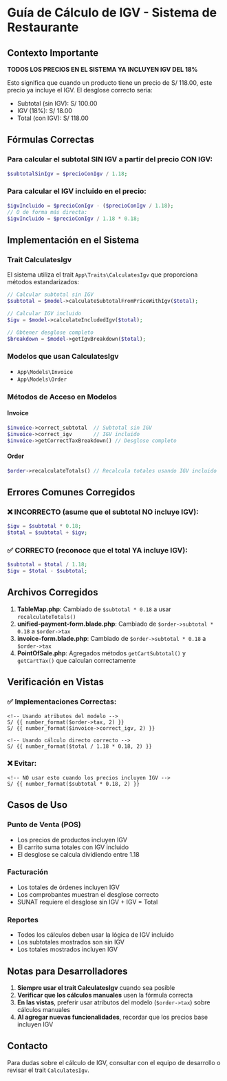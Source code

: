 # Guía de Cálculo de IGV - Sistema de Restaurante

## Contexto Importante

**TODOS LOS PRECIOS EN EL SISTEMA YA INCLUYEN IGV DEL 18%**

Esto significa que cuando un producto tiene un precio de S/ 118.00, este precio ya incluye el IGV. El desglose correcto sería:
- Subtotal (sin IGV): S/ 100.00
- IGV (18%): S/ 18.00
- Total (con IGV): S/ 118.00

## Fórmulas Correctas

### Para calcular el subtotal SIN IGV a partir del precio CON IGV:
```php
$subtotalSinIgv = $precioConIgv / 1.18;
```

### Para calcular el IGV incluido en el precio:
```php
$igvIncluido = $precioConIgv - ($precioConIgv / 1.18);
// O de forma más directa:
$igvIncluido = $precioConIgv / 1.18 * 0.18;
```

## Implementación en el Sistema

### Trait CalculatesIgv

El sistema utiliza el trait `App\Traits\CalculatesIgv` que proporciona métodos estandarizados:

```php
// Calcular subtotal sin IGV
$subtotal = $model->calculateSubtotalFromPriceWithIgv($total);

// Calcular IGV incluido
$igv = $model->calculateIncludedIgv($total);

// Obtener desglose completo
$breakdown = $model->getIgvBreakdown($total);
```

### Modelos que usan CalculatesIgv

- `App\Models\Invoice`
- `App\Models\Order`

### Métodos de Acceso en Modelos

#### Invoice
```php
$invoice->correct_subtotal  // Subtotal sin IGV
$invoice->correct_igv       // IGV incluido
$invoice->getCorrectTaxBreakdown() // Desglose completo
```

#### Order
```php
$order->recalculateTotals() // Recalcula totales usando IGV incluido
```

## Errores Comunes Corregidos

### ❌ INCORRECTO (asume que el subtotal NO incluye IGV):
```php
$igv = $subtotal * 0.18;
$total = $subtotal + $igv;
```

### ✅ CORRECTO (reconoce que el total YA incluye IGV):
```php
$subtotal = $total / 1.18;
$igv = $total - $subtotal;
```

## Archivos Corregidos

1. **TableMap.php**: Cambiado de `$subtotal * 0.18` a usar `recalculateTotals()`
2. **unified-payment-form.blade.php**: Cambiado de `$order->subtotal * 0.18` a `$order->tax`
3. **invoice-form.blade.php**: Cambiado de `$order->subtotal * 0.18` a `$order->tax`
4. **PointOfSale.php**: Agregados métodos `getCartSubtotal()` y `getCartTax()` que calculan correctamente

## Verificación en Vistas

### ✅ Implementaciones Correctas:
```blade
<!-- Usando atributos del modelo -->
S/ {{ number_format($order->tax, 2) }}
S/ {{ number_format($invoice->correct_igv, 2) }}

<!-- Usando cálculo directo correcto -->
S/ {{ number_format($total / 1.18 * 0.18, 2) }}
```

### ❌ Evitar:
```blade
<!-- NO usar esto cuando los precios incluyen IGV -->
S/ {{ number_format($subtotal * 0.18, 2) }}
```

## Casos de Uso

### Punto de Venta (POS)
- Los precios de productos incluyen IGV
- El carrito suma totales con IGV incluido
- El desglose se calcula dividiendo entre 1.18

### Facturación
- Los totales de órdenes incluyen IGV
- Los comprobantes muestran el desglose correcto
- SUNAT requiere el desglose sin IGV + IGV = Total

### Reportes
- Todos los cálculos deben usar la lógica de IGV incluido
- Los subtotales mostrados son sin IGV
- Los totales mostrados incluyen IGV

## Notas para Desarrolladores

1. **Siempre usar el trait CalculatesIgv** cuando sea posible
2. **Verificar que los cálculos manuales** usen la fórmula correcta
3. **En las vistas**, preferir usar atributos del modelo (`$order->tax`) sobre cálculos manuales
4. **Al agregar nuevas funcionalidades**, recordar que los precios base incluyen IGV

## Contacto

Para dudas sobre el cálculo de IGV, consultar con el equipo de desarrollo o revisar el trait `CalculatesIgv`.
